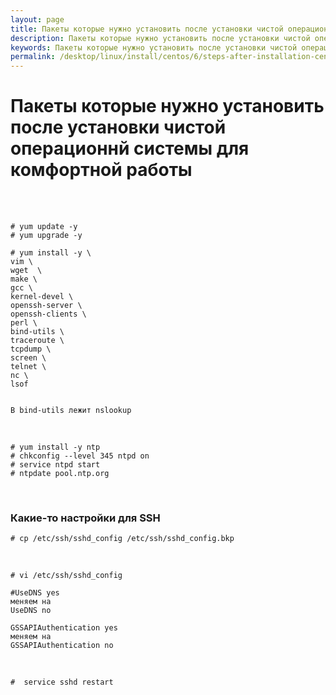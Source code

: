 ```yaml
---
layout: page
title: Пакеты которые нужно установить после установки чистой операционнй системы для комфортной работы
description: Пакеты которые нужно установить после установки чистой операционнй системы для комфортной работы
keywords: Пакеты которые нужно установить после установки чистой операционнй системы для комфортной работы
permalink: /desktop/linux/install/centos/6/steps-after-installation-centos-6x/
---
```


# Пакеты которые нужно установить после установки чистой операционнй системы для комфортной работы

<br/><br/>

    # yum update -y
    # yum upgrade -y

    # yum install -y \
    vim \
    wget  \
    make \
    gcc \
    kernel-devel \
    openssh-server \
    openssh-clients \
    perl \
    bind-utils \
    traceroute \
    tcpdump \
    screen \
    telnet \
    nc \
    lsof


    В bind-utils лежит nslookup

<br/>

<!--

    # vi ~/.bash_profile
    alias vi="vim"

-->

    # yum install -y ntp
    # chkconfig --level 345 ntpd on
    # service ntpd start
    # ntpdate pool.ntp.org

<br/>

### Какие-то настройки для SSH

    # cp /etc/ssh/sshd_config /etc/ssh/sshd_config.bkp

<br/>

    # vi /etc/ssh/sshd_config

    #UseDNS yes
    меняем на
    UseDNS no

    GSSAPIAuthentication yes
    меняем на
    GSSAPIAuthentication no

<br/>

    #  service sshd restart

